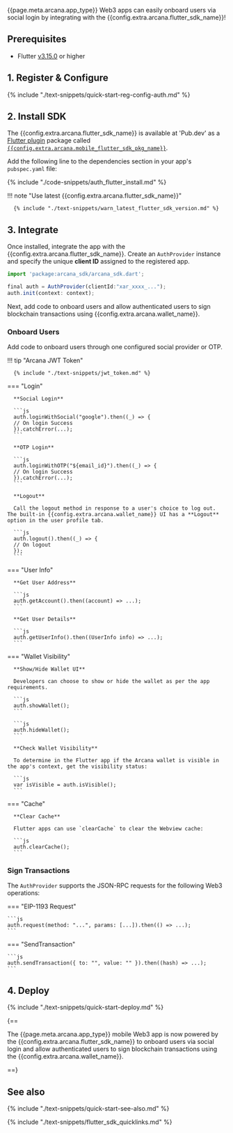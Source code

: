 {{page.meta.arcana.app_type}} Web3 apps can easily onboard users via social login by integrating with the {{config.extra.arcana.flutter_sdk_name}}!

<!---
## Overview

These are the high-level steps to get started with the {{config.extra.arcana.product_name}} product:

1. Register your app using the {{config.extra.arcana.dashboard_name}} and get a unique {{config.extra.arcana.app_address}} assigned to it. This {{config.extra.arcana.app_address}} will be required later during app integration. Configure [social providers]({{page.meta.arcana.root_rel_path}}/concepts/authtype/arcanaauth.md#supported-authentication-mechanisms) for [[concept-index-auth-type|authenticating users]], select the built-in {{config.extra.arcana.wallet_name}} UI or build a custom wallet UI.
2. Install and integrate the {{config.extra.arcana.sdk_name}}. Create a new `AuthProvider` using {{config.extra.arcana.app_address}} and choose either the built-in login UI or custom login UI for onboarding users.
3. Implement programmatic access to [[index-arcana-wallet|{{config.extra.arcana.wallet_name}} operations]] in your app as per the business logic. Authenticated users can instantly access the {{config.extra.arcana.wallet_name}} UI or a custom wallet UI as configured by the developer during app registration.
4. Deploy your app on the Testnet for validation. Next, migrate app deployment from Testnet to the Mainnet by replicating the Testnet configuration profile or choosing a different configuration for the Mainnet deployment.

<img class="an-screenshots" src="/img/an_auth_usage_overview_light.png#only-light" alt="uth Usage Overview"/>
<img class="an-screenshots" src="/img/an_auth_usage_overview_dark.png#only-dark" alt="Auth Usage Overview"/>

-->

## Prerequisites

* Flutter [v3.15.0](https://flutter-ko.dev/development/tools/sdk/releases) or higher

## 1. Register & Configure

{% include "./text-snippets/quick-start-reg-config-auth.md" %}

## 2. Install SDK

The {{config.extra.arcana.flutter_sdk_name}} is available at 'Pub.dev' as a [Flutter plugin](https://docs.flutter.dev/packages-and-plugins/developing-packages) package called [`{{config.extra.arcana.mobile_flutter_sdk_pkg_name}}`](https://pub.dev/packages/arcana_auth_flutter). 

Add the following line to the dependencies section in your app's `pubspec.yaml` file:

{% include "./code-snippets/auth_flutter_install.md" %}

!!! note "Use latest {{config.extra.arcana.flutter_sdk_name}}"
  
      {% include "./text-snippets/warn_latest_flutter_sdk_version.md" %}

## 3. Integrate

Once installed, integrate the app with the {{config.extra.arcana.flutter_sdk_name}}. Create an `AuthProvider` instance and specify the unique **client ID** assigned to the registered app.

```javascript
import 'package:arcana_sdk/arcana_sdk.dart';

final auth = AuthProvider(clientId:"xar_xxxx_...");
auth.init(context: context);
```

Next, add code to onboard users and allow authenticated users to sign blockchain transactions using {{config.extra.arcana.wallet_name}}.

### Onboard Users

Add code to onboard users through one configured social provider or OTP. 

!!! tip "Arcana JWT Token"

      {% include "./text-snippets/jwt_token.md" %}

=== "Login"

      **Social Login**

      ```js
      auth.loginWithSocial("google").then((_) => {
      // On login Success
      }).catchError(...);
      ```

      **OTP Login**

      ```js
      auth.loginWithOTP("${email_id}").then((_) => {
      // On login Success
      }).catchError(...);
      ```

      **Logout**

      Call the logout method in response to a user's choice to log out. The built-in {{config.extra.arcana.wallet_name}} UI has a **Logout** option in the user profile tab.

      ```js
      auth.logout().then((_) => {
      // On logout
      });
      ```

=== "User Info"

      **Get User Address**

      ```js
      auth.getAccount().then((account) => ...);
      ```

      **Get User Details**

      ```js
      auth.getUserInfo().then((UserInfo info) => ...);
      ```

=== "Wallet Visibility"

      **Show/Hide Wallet UI**

      Developers can choose to show or hide the wallet as per the app requirements. 

      ```js
      auth.showWallet();
      ```

      ```js
      auth.hideWallet();
      ```

      **Check Wallet Visibility**

      To determine in the Flutter app if the Arcana wallet is visible in the app's context, get the visibility status:

      ```js
      var isVisible = auth.isVisible();
      ```

=== "Cache"

      **Clear Cache**

      Flutter apps can use `clearCache` to clear the Webview cache:

      ```js
      auth.clearCache();
      ```

### Sign Transactions

The `AuthProvider` supports the JSON-RPC requests for the following Web3 operations:

=== "EIP-1193 Request"

    ```js
    auth.request(method: "...", params: [...]).then(() => ...);
    ```

=== "SendTransaction"

    ```js
    auth.sendTransaction({ to: "", value: "" }).then((hash) => ...);
    ```

## 4. Deploy

{% include "./text-snippets/quick-start-deploy.md" %}

{==

The {{page.meta.arcana.app_type}} mobile Web3 app is now powered by the {{config.extra.arcana.flutter_sdk_name}} to onboard users via social login and allow authenticated users to sign blockchain transactions using the {{config.extra.arcana.wallet_name}}.

==}

## See also

{% include "./text-snippets/quick-start-see-also.md" %}

{% include "./text-snippets/flutter_sdk_quicklinks.md" %}
